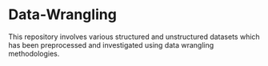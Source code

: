 # Data-Wrangling
This repository involves various structured and unstructured datasets which has been preprocessed and investigated using data wrangling methodologies.
